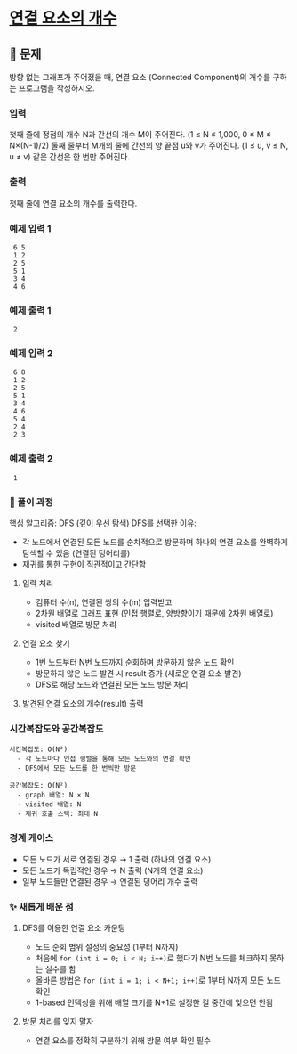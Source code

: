 # [연결 요소의 개수](https://www.acmicpc.net/problem/11724)

## 📌 문제
방향 없는 그래프가 주어졌을 때, 연결 요소 (Connected Component)의 개수를 구하는 프로그램을 작성하시오.

### 입력
첫째 줄에 정점의 개수 N과 간선의 개수 M이 주어진다. (1 ≤ N ≤ 1,000, 0 ≤ M ≤ N×(N-1)/2) 둘째 줄부터 M개의 줄에 간선의 양 끝점 u와 v가 주어진다. (1 ≤ u, v ≤ N, u ≠ v) 같은 간선은 한 번만 주어진다.

### 출력
첫째 줄에 연결 요소의 개수를 출력한다.

### 예제 입력 1

     6 5
     1 2
     2 5
     5 1
     3 4
     4 6


### 예제 출력 1

     2

### 예제 입력 2

     6 8
     1 2
     2 5
     5 1
     3 4
     4 6
     5 4
     2 4
     2 3


### 예제 출력 2

     1


### 🧰 풀이 과정

핵심 알고리즘: DFS (깊이 우선 탐색)
DFS를 선택한 이유:
- 각 노드에서 연결된 모든 노드를 순차적으로 방문하며 하나의 연결 요소를 완벽하게 탐색할 수 있음 (연결된 덩어리를)
- 재귀를 통한 구현이 직관적이고 간단함


1. 입력 처리
   - 컴퓨터 수(n), 연결된 쌍의 수(m) 입력받고
   - 2차원 배열로 그래프 표현 (인접 행렬로, 양방향이기 때문에 2차원 배열로)
   - visited 배열로 방문 처리


2. 연결 요소 찾기
   - 1번 노드부터 N번 노드까지 순회하며 방문하지 않은 노드 확인
   - 방문하지 않은 노드 발견 시 result 증가 (새로운 연결 요소 발견)
   - DFS로 해당 노드와 연결된 모든 노드 방문 처리


3. 발견된 연결 요소의 개수(result) 출력



### 시간복잡도와 공간복잡도


    시간복잡도: O(N²)
      - 각 노드마다 인접 행렬을 통해 모든 노드와의 연결 확인
      - DFS에서 모든 노드를 한 번씩만 방문

    공간복잡도: O(N²)
      - graph 배열: N × N
      - visited 배열: N
      - 재귀 호출 스택: 최대 N


### 경계 케이스
- 모든 노드가 서로 연결된 경우 → 1 출력 (하나의 연결 요소)
- 모든 노드가 독립적인 경우 → N 출력 (N개의 연결 요소)
- 일부 노드들만 연결된 경우 → 연결된 덩어리 개수 출력


### ✨ 새롭게 배운 점
1. DFS를 이용한 연결 요소 카운팅
   - 노드 순회 범위 설정의 중요성 (1부터 N까지)
   - 처음에 ```for (int i = 0; i < N; i++)```로 했다가 N번 노드를 체크하지 못하는 실수를 함
   - 올바른 방법은 ```for (int i = 1; i < N+1; i++)```로 1부터 N까지 모든 노드 확인
   - 1-based 인덱싱을 위해 배열 크기를 N+1로 설정한 걸 중간에 잊으면 안됨


2. 방문 처리를 잊지 말자
   - 연결 요소를 정확히 구분하기 위해 방문 여부 확인 필수